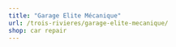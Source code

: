 ```yaml
---
title: "Garage Elite Mécanique"
url: /trois-rivieres/garage-elite-mecanique/
shop: car repair
---
```

